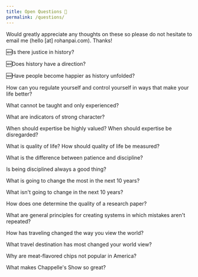 ```yaml
---
title: Open Questions 🤔
permalink: /questions/
---
```

Would greatly appreciate any thoughts on these so please do not hesitate to email me (hello [at] rohanpai.com). Thanks!
<div class = "bookContainer">
<p>🆕Is there justice in history?</p>
<p>🆕Does history have a direction?</p>
<p>🆕Have people become happier as history unfolded?</p>
<p>How can you regulate yourself and control yourself in ways that make your life better?</p>
<p>What cannot be taught and only experienced?</p>
<p>What are indicators of strong character?</p>
<p>When should expertise be highly valued? When should expertise be disregarded?</p>
<p>What is quality of life? How should quality of life be measured?</p>
<p>What is the difference between patience and discipline?</p>
<p>Is being disciplined always a good thing?</p>
<p>What is going to change the most in the next 10 years?</p>
<p>What isn't going to change in the next 10 years?</p>
<p>How does one determine the quality of a research paper?</p>
<p>What are general principles for creating systems in which mistakes aren't repeated?</p>
<p>How has traveling changed the way you view the world?</p>
<p>What travel destination has most changed your world view?</p>
<p>Why are meat-flavored chips not popular in America?</p>
<p>What makes Chappelle's Show so great?</p>
</div>
